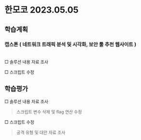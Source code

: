 # 한모코 2023.05.05


학습계획
---
### 캡스톤 ( 네트워크 트래픽 분석 및 시각화, 보안 툴 추천 웹사이트 ) <br><br>

□ 솔루션 내용 자료 조사

□ 스크립트 수정


학습평가
---
□ 솔루션 내용 자료 조사
> 스크립트 변수 삭제 및 flag 연산 수정  

□ 스크립트 수정  
> 공격 유형 및 대안 자료 조사
